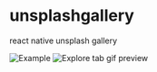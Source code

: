 # unsplashgallery
react native unsplash gallery

![Example](https://i.imgur.com/Thm4gU6.gif)
![Explore tab gif preview](https://i.imgur.com/Thm4gU6.gif)
